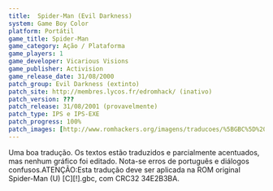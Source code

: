 ```yaml
---
title:  Spider-Man (Evil Darkness)
system: Game Boy Color
platform: Portátil
game_title: Spider-Man
game_category: Ação / Plataforma
game_players: 1
game_developer: Vicarious Visions
game_publisher: Activision
game_release_date: 31/08/2000
patch_group: Evil Darkness (extinto)
patch_site: http://membres.lycos.fr/edromhack/ (inativo)
patch_version: ???
patch_release: 31/08/2001 (provavelmente)
patch_type: IPS e IPS-EXE
patch_progress: 100%
patch_images: [http://www.romhackers.org/imagens/traducoes/%5BGBC%5D%20Spider-Man%20-%20Evil%20Darkness%20-%201.png,http://www.romhackers.org/imagens/traducoes/%5BGBC%5D%20Spider-Man%20-%20Evil%20Darkness%20-%202.png,http://www.romhackers.org/imagens/traducoes/%5BGBC%5D%20Spider-Man%20-%20Evil%20Darkness%20-%203.png]
---
```

Uma boa tradução. Os textos estão traduzidos e parcialmente acentuados, mas nenhum gráfico foi editado. Nota-se erros de português e diálogos confusos.ATENÇÃO:Esta tradução deve ser aplicada na ROM original Spider-Man (U) [C][!].gbc, com CRC32 34E2B3BA.